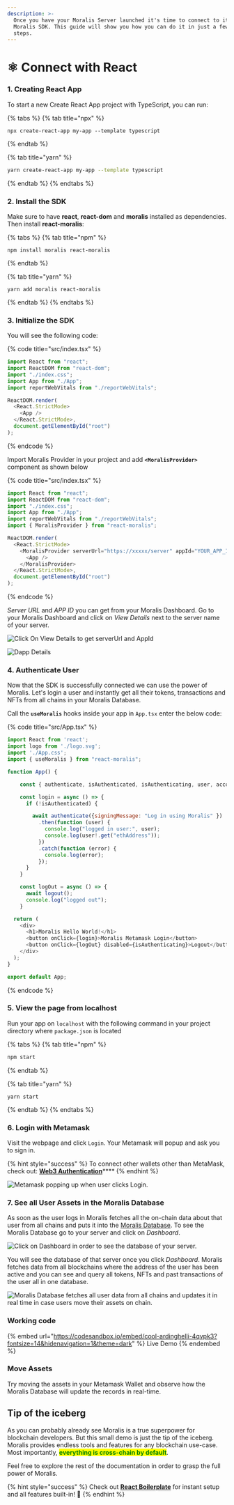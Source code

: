 ```yaml
---
description: >-
  Once you have your Moralis Server launched it's time to connect to it via the
  Moralis SDK. This guide will show you how you can do it in just a few easy
  steps.
---
```


# ⚛ Connect with React

### 1. Creating React App

To start a new Create React App project with TypeScript, you can run:

{% tabs %}
{% tab title="npx" %}
```
npx create-react-app my-app --template typescript
```
{% endtab %}

{% tab title="yarn" %}
```bash
yarn create-react-app my-app --template typescript
```
{% endtab %}
{% endtabs %}

### 2. Install the SDK

Make sure to have **react**, **react-dom** and **moralis** installed as dependencies. Then install **react-moralis**:

{% tabs %}
{% tab title="npm" %}
```
npm install moralis react-moralis
```
{% endtab %}

{% tab title="yarn" %}
```
yarn add moralis react-moralis
```
{% endtab %}
{% endtabs %}

### 3. Initialize the SDK

You will see the following code:

{% code title="src/index.tsx" %}
```javascript
import React from "react";
import ReactDOM from "react-dom";
import "./index.css";
import App from "./App";
import reportWebVitals from "./reportWebVitals";

ReactDOM.render(
  <React.StrictMode>
    <App />
  </React.StrictMode>,
  document.getElementById("root")
);
```
{% endcode %}

Import Moralis Provider in your project and add **`<MoralisProvider>`** component as shown below

{% code title="src/index.tsx" %}
```javascript
import React from "react";
import ReactDOM from "react-dom";
import "./index.css";
import App from "./App";
import reportWebVitals from "./reportWebVitals";
import { MoralisProvider } from "react-moralis";

ReactDOM.render(
  <React.StrictMode>
    <MoralisProvider serverUrl="https://xxxxx/server" appId="YOUR_APP_ID">
      <App />
    </MoralisProvider>
  </React.StrictMode>,
  document.getElementById("root")
);
```
{% endcode %}

_Server URL_ and _APP ID_ you can get from your Moralis Dashboard. Go to your Moralis Dashboard and click on _View Details_ next to the server name of your server.

![Click On View Details to get serverUrl and AppId](<../../.gitbook/assets/Screenshot 2022-03-16 at 12.03.37 PM.png>)

![Dapp Details](<../../.gitbook/assets/Screenshot 2022-03-16 at 12.05.32 PM (1).png>)

### 4. Authenticate User

Now that the SDK is successfully connected we can use the power of Moralis. Let's login a user and instantly get all their tokens, transactions and NFTs from all chains in your Moralis Database.

Call the **`useMoralis`** hooks inside your app in `App.tsx` enter the below code:

{% code title="src/App.tsx" %}
```javascript
import React from 'react';
import logo from './logo.svg';
import './App.css';
import { useMoralis } from "react-moralis";

function App() {

    const { authenticate, isAuthenticated, isAuthenticating, user, account, logout } = useMoralis();

    const login = async () => {
      if (!isAuthenticated) {

        await authenticate({signingMessage: "Log in using Moralis" })
          .then(function (user) {
            console.log("logged in user:", user);
            console.log(user!.get("ethAddress"));
          })
          .catch(function (error) {
            console.log(error);
          });
      }
    }

    const logOut = async () => {
      await logout();
      console.log("logged out");
    }

  return (
    <div>
      <h1>Moralis Hello World!</h1>
      <button onClick={login}>Moralis Metamask Login</button>
      <button onClick={logOut} disabled={isAuthenticating}>Logout</button>
    </div>
  );
}

export default App;
```
{% endcode %}

### 5. View the page from localhost

Run your app on `localhost` with the following command in your project directory where `package.json` is located

{% tabs %}
{% tab title="npm" %}
```bash
npm start
```
{% endtab %}

{% tab title="yarn" %}
```
yarn start
```
{% endtab %}
{% endtabs %}

### 6. Login with Metamask

Visit the webpage and click `Login`. Your Metamask will popup and ask you to sign in.

{% hint style="success" %}
To connect other wallets other than MetaMask, check out: [**Web3 Authentication**](../users/crypto-login.md)****
{% endhint %}

![Metamask popping up when user clicks Login.](<../../.gitbook/assets/Screenshot 2022-03-16 at 12.46.56 PM.png>)

### 7. See all User Assets in the Moralis Database

As soon as the user logs in Moralis fetches all the on-chain data about that user from all chains and puts it into the [Moralis Database](../database/). To see the Moralis Database go to your server and click on _Dashboard_.

![Click on Dashboard in order to see the database of your server.](<../../.gitbook/assets/Screenshot 2022-03-16 at 12.49.38 PM.png>)

You will see the database of that server once you click _Dashboard_. Moralis fetches data from all blockchains where the address of the user has been active and you can see and query all tokens, NFTs and past transactions of the user all in one database.

![Moralis Database fetches all user data from all chains and updates it in real time in case users move their assets on chain.](<../../.gitbook/assets/Screenshot 2022-03-15 at 1.29.16 PM.png>)

### Working code

{% embed url="https://codesandbox.io/embed/cool-ardinghelli-4qvpk3?fontsize=14&hidenavigation=1&theme=dark" %}
Live Demo
{% endembed %}

### Move Assets

Try moving the assets in your Metamask Wallet and observe how the Moralis Database will update the records in real-time.

## Tip of the iceberg

As you can probably already see Moralis is a true superpower for blockchain developers. But this small demo is just the tip of the iceberg. Moralis provides endless tools and features for any blockchain use-case. Most importantly, <mark style="color:green;">**everything is cross-chain by default**</mark>.

Feel free to explore the rest of the documentation in order to grasp the full power of Moralis.

{% hint style="success" %}
Check out [**React Boilerplate**](boilerplate-projects.md#web3-react-boilerplate) for instant setup and all features built-in! :rocket:
{% endhint %}
